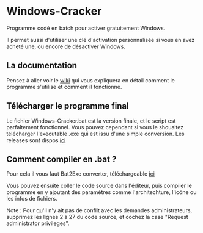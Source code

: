 # Windows-Cracker
Programme codé en batch pour activer gratuitement Windows.

Il permet aussi d'utiliser une clé d'activation personnalisée si vous en avez acheté une, ou encore de désactiver Windows.

## La documentation
Pensez à aller voir le [wiki](https://github.com/Chaxiraxi/Windows-Cracker/wiki) qui vous expliquera en détail comment le programme s'utilise et comment il fonctionne.

## Télécharger le programme final
Le fichier Windows-Cracker.bat est la version finale, et le script est parfaîtement fonctionnel. Vous pouvez cependant si vous le shouaitez télécharger l'executable .exe qui est issu d'une simple conversion. Les releases sont dispos [ici](https://github.com/Chaxiraxi/Windows-Cracker/releases)

## Comment compiler en .bat ?
Pour cela il vous faut Bat2Exe converter, téléchargeable [ici](https://web.archive.org/web/20190305143030/http://www.f2ko.de/downloads/Bat_To_Exe_Converter.zip)

Vous pouvez ensuite coller le code source dans l'éditeur, puis compiler le programme en y ajoutant des paramètres comme l'architechture, l'icône ou les infos de fichiers.

Note : Pour qu'il n'y ait pas de conflit avec les demandes administrateurs, supprimez les lignes 2 à 27 du code source, et cochez la case "Request administrator privileges".
